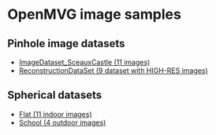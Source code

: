 OpenMVG image samples
=====================

Pinhole image datasets
----------------------
- [ImageDataset_SceauxCastle (11 images)](https://github.com/openMVG/ImageDataset_SceauxCastle)
- [ReconstructionDataSet (9 dataset with HIGH-RES images)](https://github.com/rperrot/ReconstructionDataSet)

Spherical datasets
------------------
- [Flat (11 indoor images)](360_dataset/README.md)
- [School (4 outdoor images)](360_dataset/README.md)
